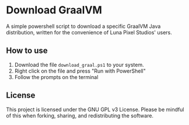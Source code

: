 # Download GraalVM
A simple powershell script to download a specific GraalVM Java distribution, written for the convenience of Luna Pixel Studios' users.

## How to use
1. Download the file `download_graal.ps1` to your system.
2. Right click on the file and press "Run with PowerShell"
3. Follow the prompts on the terminal

## License
This project is licensed under the GNU GPL v3 License. Please be mindful of this when forking, sharing, and redistributing the software.

